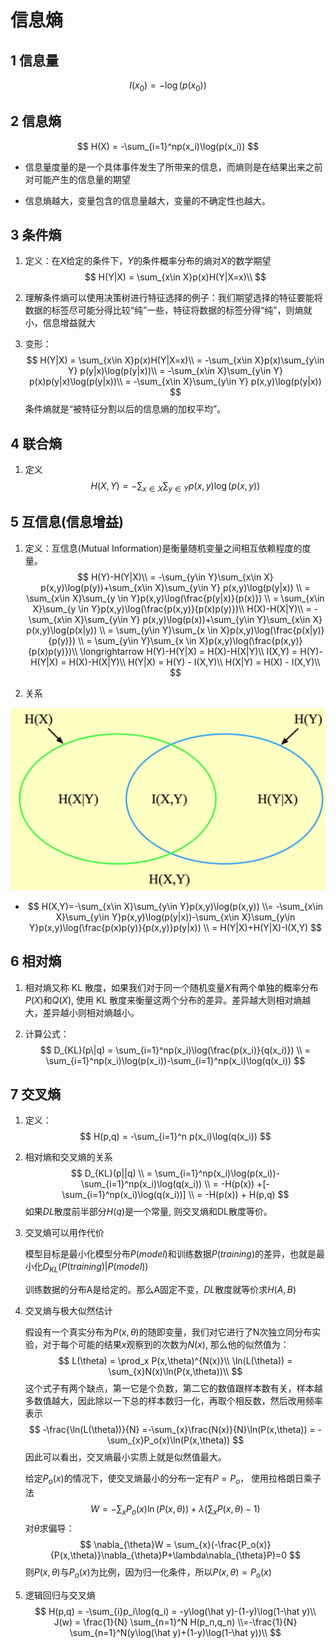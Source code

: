# 信息熵

## 1 信息量
$$
I(x_0) = -\log(p(x_0))
$$

## 2 信息熵

$$
H(X) = -\sum_{i=1}^np(x_i)\log(p(x_i))
$$

* 信息量度量的是一个具体事件发生了所带来的信息，而熵则是在结果出来之前对可能产生的信息量的期望

* 信息熵越大，变量包含的信息量越大，变量的不确定性也越大。

## 3 条件熵

1. 定义：在$X$给定的条件下，$Y$的条件概率分布的熵对$X$的数学期望
   $$
   H(Y|X) = \sum_{x\in X}p(x)H(Y|X=x)\\
   $$

2. 理解条件熵可以使用决策树进行特征选择的例子：我们期望选择的特征要能将数据的标签尽可能分得比较“纯”一些，特征将数据的标签分得“纯”，则熵就小，信息增益就大

3. 变形：
   $$
   H(Y|X) = \sum_{x\in X}p(x)H(Y|X=x)\\
   = -\sum_{x\in X}p(x)\sum_{y\in Y} p(y|x)\log(p(y|x))\\
   = -\sum_{x\in X}\sum_{y\in Y} p(x)p(y|x)\log(p(y|x))\\
   = -\sum_{x\in X}\sum_{y\in Y} p(x,y)\log(p(y|x))
   $$
   条件熵就是“被特征分割以后的信息熵的加权平均”。

## 4 联合熵

1. 定义
   $$
   H(X,Y)=-\sum_{x\in X}\sum_{y\in Y}p(x,y)\log(p(x,y))
   $$
   

## 5 互信息(信息增益)

1. 定义：互信息(Mutual Information)是衡量随机变量之间相互依赖程度的度量。
   $$
   H(Y)-H(Y|X)\\
   = -\sum_{y\in Y}\sum_{x\in X} p(x,y)\log(p(y))+\sum_{x\in X}\sum_{y\in Y} p(x,y)\log(p(y|x))
   \\ = \sum_{x\in X}\sum_{y \in Y}p(x,y)\log(\frac{p(y|x)}{p(x)})
   \\ = \sum_{x\in X}\sum_{y \in Y}p(x,y)\log(\frac{p(x,y)}{p(x)p(y)})\\
   H(X)-H(X|Y)\\
   = -\sum_{x\in X}\sum_{y\in Y} p(x,y)\log(p(x))+\sum_{y\in Y}\sum_{x\in X} p(x,y)\log(p(x|y))
   \\ = \sum_{y\in Y}\sum_{x \in X}p(x,y)\log(\frac{p(x|y)}{p(y)})
   \\ = \sum_{y\in Y}\sum_{x \in X}p(x,y)\log(\frac{p(x,y)}{p(x)p(y)})\\
   \longrightarrow H(Y)-H(Y|X) = H(X)-H(X|Y)\\
   I(X,Y)  = H(Y)-H(Y|X) = H(X)-H(X|Y)\\
   H(Y|X) = H(Y) - I(X,Y)\\
   H(X|Y) = H(X) - I(X,Y)\\
   $$

2. 关系

![1610705476937](assets/1610705476937.png)

* $$
  H(X,Y)=-\sum_{x\in X}\sum_{y\in Y}p(x,y)\log(p(x,y))
  \\= -\sum_{x\in X}\sum_{y\in Y}p(x,y)\log(p(y|x))-\sum_{x\in X}\sum_{y\in Y}p(x,y)\log(\frac{p(x)p(y)}{p(x,y)}p(y|x))
  \\ = H(Y|X)+H(Y|X)-I(X,Y)
  $$

## 6 相对熵

1. 相对熵又称 KL 散度，如果我们对于同一个随机变量$X$有两个单独的概率分布$P(X)$和$Q(X)$, 使用 KL 散度来衡量这两个分布的差异。差异越大则相对熵越大，差异越小则相对熵越小。

2. 计算公式：
   $$
   D_{KL}(p\|q) = \sum_{i=1}^np(x_i)\log(\frac{p(x_i)}{q(x_i)})
   \\ = \sum_{i=1}^np(x_i)\log(p(x_i))-\sum_{i=1}^np(x_i)\log(q(x_i))
   $$
   

## 7 交叉熵

1. 定义：
   $$
   H(p,q) = -\sum_{i=1}^n p(x_i)\log(q(x_i))
   $$

2. 相对熵和交叉熵的关系
   $$
   D_{KL}(p||q) 
   \\ = \sum_{i=1}^np(x_i)\log(p(x_i))-\sum_{i=1}^np(x_i)\log(q(x_i))
   \\ = -H(p(x)) +[-\sum_{i=1}^np(x_i)\log(q(x_i))]
   \\ = -H(p(x)) + H(p,q)
   $$
   如果$DL$散度前半部分$H(q)$是一个常量, 则交叉熵和DL散度等价。

3. 交叉熵可以用作代价

   模型目标是最小化模型分布$P(model)$和训练数据$P(training)$的差异，也就是最小化$D_{KL}(P(training)|P(model))$

   训练数据的分布A是给定的。那么A固定不变，$DL$散度就等价求$H(A,B)$

4. 交叉熵与极大似然估计

   假设有一个真实分布为$P(x,\theta)​$的随即变量，我们对它进行了N次独立同分布实验，对于每个可能的结果$x​$观察到的次数为$N(x)​$, 那么他的似然值为：
   $$
   L(\theta) = \prod_x P(x,\theta)^{N(x)}\\
   \ln(L(\theta)) = \sum_{x}N(x)\ln(P(x,\theta))\\
   $$
   这个式子有两个缺点，第一它是个负数，第二它的数值跟样本数有关，样本越多数值越大，因此除以一下总的样本数归一化，再取个相反数，然后改用频率表示
   $$
   -\frac{\ln(L(\theta))}{N} =-\sum_{x}\frac{N(x)}{N}\ln(P(x,\theta)) = -\sum_{x}P_o(x)\ln(P(x,\theta))
   $$
   因此可以看出，交叉熵最小实质上就是似然值最大。

   给定$P_o(x)$的情况下，使交叉熵最小的分布一定有$P=P_o$， 使用拉格朗日乘子法
   $$
   W = -\sum_{x}P_o(x)\ln(P(x,\theta)) + \lambda(\sum_{x}P(x,\theta) - 1)
   $$
   对$\theta$求偏导：
   $$
   \nabla_{\theta}W = \sum_{x}(-\frac{P_o(x)}{P(x,\theta)}\nabla_{\theta}P+\lambda\nabla_{\theta}P)=0
   $$
   则$P(x,\theta)$与$P_o(x)$为比例，因为归一化条件，所以$P(x,\theta) = P_o(x)$

5. 逻辑回归与交叉熵
   $$
   H(p,q) = -\sum_{i}p_i\log(q_i) = -y\log(\hat y)-(1-y)\log(1-\hat y)\\
   J(w) = \frac{1}{N} \sum_{n=1}^N H(p_n,q_n)
   \\=-\frac{1}{N} \sum_{n=1}^N(y\log(\hat y)+(1-y)\log(1-\hat y))\\
   $$
   